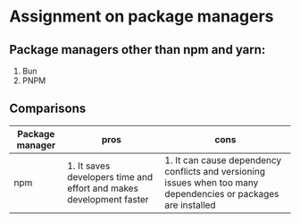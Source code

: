 # Assignment on package managers

## Package managers other than npm and yarn:
1. Bun
2. PNPM

## Comparisons
| Package manager | pros | cons
| --------------- | ---- | ---- |
| npm | 1. It saves developers time and effort and makes development faster | 1. It can cause dependency conflicts and versioning issues when too many dependencies or packages are installed